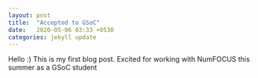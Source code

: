 ```yaml
---
layout: post
title:  "Accepted to GSoC"
date:   2020-05-06 03:33 +0530
categories: jekyll update
---
```


Hello :)
This is my first blog post. Excited for working with NumFOCUS this summer as a GSoC student

